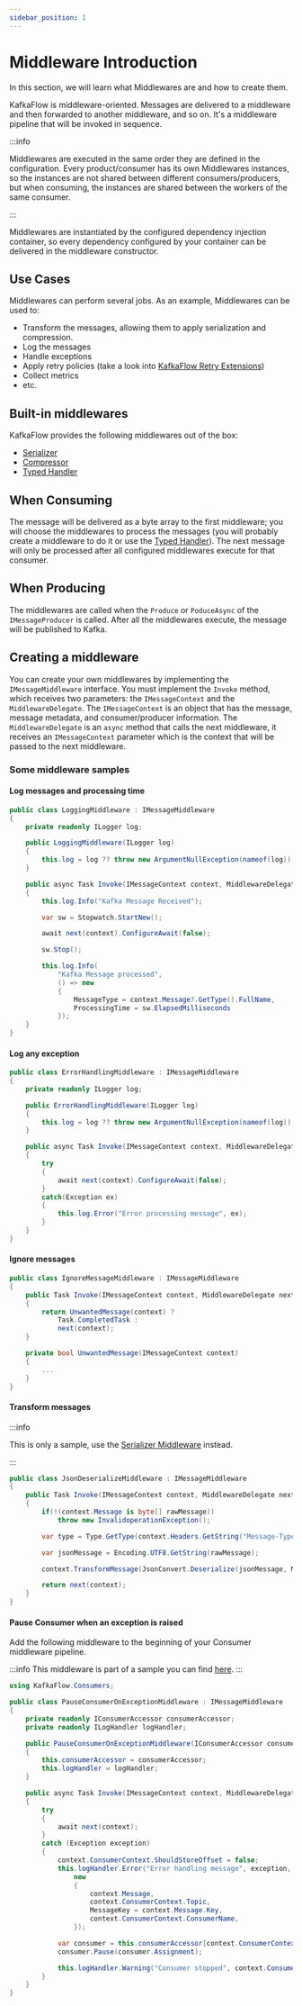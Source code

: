 ```yaml
---
sidebar_position: 1
---
```


# Middleware Introduction

In this section, we will learn what Middlewares are and how to create them.

KafkaFlow is middleware-oriented. Messages are delivered to a middleware and then forwarded to another middleware, and so on. It's a middleware pipeline that will be invoked in sequence.

:::info

Middlewares are executed in the same order they are defined in the configuration. 
Every product/consumer has its own Middlewares instances, so the instances are not shared between different consumers/producers, but when consuming, the instances are shared between the workers of the same consumer. 

:::

Middlewares are instantiated by the configured dependency injection container, so every dependency configured by your container can be delivered in the middleware constructor.

## Use Cases

Middlewares can perform several jobs. As an example, Middlewares can be used to:

-   Transform the messages, allowing them to apply serialization and compression. 
-   Log the messages
-   Handle exceptions
-   Apply retry policies (take a look into [KafkaFlow Retry Extensions](https://github.com/Farfetch/kafkaflow-retry-extensions))
-   Collect metrics
-   etc. 

## Built-in middlewares

KafkaFlow provides the following middlewares out of the box:

-   [Serializer](serializer-middleware)
-   [Compressor](compressor-middleware)
-   [Typed Handler](typed-handler-middleware)

## When Consuming​

The message will be delivered as a byte array to the first middleware; you will choose the middlewares to process the messages (you will probably create a middleware to do it or use the [Typed Handler](typed-handler-middleware)). The next message will only be processed after all configured middlewares execute for that consumer.

## When Producing

The middlewares are called when the `Produce` or `PoduceAsync` of the `IMessageProducer` is called. After all the middlewares execute, the message will be published to Kafka.

## Creating a middleware

You can create your own middlewares by implementing the `IMessageMiddleware` interface. You must implement the `Invoke` method, which receives two parameters: the `IMessageContext` and the `MiddlewareDelegate`. The `IMessageContext` is an object that has the message, message metadata, and consumer/producer information. The `MiddlewareDelegate` is an `async` method that calls the next middleware, it receives an `IMessageContext` parameter which is the context that will be passed to the next middleware.

### Some middleware samples

#### Log messages and processing time

```csharp
public class LoggingMiddleware : IMessageMiddleware
{
    private readonly ILogger log;

    public LoggingMiddleware(ILogger log)
    {
        this.log = log ?? throw new ArgumentNullException(nameof(log));
    }

    public async Task Invoke(IMessageContext context, MiddlewareDelegate next)
    {
        this.log.Info("Kafka Message Received");

        var sw = Stopwatch.StartNew();

        await next(context).ConfigureAwait(false);

        sw.Stop();

        this.log.Info(
            "Kafka Message processed",
            () => new
            {
                MessageType = context.Message?.GetType().FullName,
                ProcessingTime = sw.ElapsedMilliseconds
            });
    }
}
```

#### Log any exception

```csharp
public class ErrorHandlingMiddleware : IMessageMiddleware
{
    private readonly ILogger log;

    public ErrorHandlingMiddleware(ILogger log)
    {
        this.log = log ?? throw new ArgumentNullException(nameof(log));
    }

    public async Task Invoke(IMessageContext context, MiddlewareDelegate next)
    {
        try
        {
            await next(context).ConfigureAwait(false);
        }
        catch(Exception ex)
        {
            this.log.Error("Error processing message", ex);
        }
    }
}
```

#### Ignore messages

```csharp
public class IgnoreMessageMiddleware : IMessageMiddleware
{
    public Task Invoke(IMessageContext context, MiddlewareDelegate next)
    {
        return UnwantedMessage(context) ?
            Task.CompletedTask :
            next(context);
    }

    private bool UnwantedMessage(IMessageContext context)
    {
        ...
    }
}
```

#### Transform messages

:::info

This is only a sample, use the [Serializer Middleware](serializer-middleware) instead.

:::

```csharp
public class JsonDeserializeMiddleware : IMessageMiddleware
{
    public Task Invoke(IMessageContext context, MiddlewareDelegate next)
    {
        if(!(context.Message is byte[] rawMessage))
            throw new InvalidoperationException();

        var type = Type.GetType(context.Headers.GetString("Message-Type"));

        var jsonMessage = Encoding.UTF8.GetString(rawMessage);

        context.TransformMessage(JsonConvert.Deserialize(jsonMessage, MessageType));

        return next(context);
    }
}
```

#### Pause Consumer when an exception is raised

Add the following middleware to the beginning of your Consumer middleware pipeline.

:::info
This middleware is part of a sample you can find [here](https://github.com/Farfetch/kafkaflow/tree/master/samples/KafkaFlow.Sample.PauseConsumerOnError).
:::

```csharp
using KafkaFlow.Consumers;

public class PauseConsumerOnExceptionMiddleware : IMessageMiddleware
{
    private readonly IConsumerAccessor consumerAccessor;
    private readonly ILogHandler logHandler;

    public PauseConsumerOnExceptionMiddleware(IConsumerAccessor consumerAccessor, ILogHandler logHandler)
    {
        this.consumerAccessor = consumerAccessor;
        this.logHandler = logHandler;
    }

    public async Task Invoke(IMessageContext context, MiddlewareDelegate next)
    {
        try
        {
            await next(context);
        }
        catch (Exception exception)
        {
            context.ConsumerContext.ShouldStoreOffset = false;
            this.logHandler.Error("Error handling message", exception,
                new
                {
                    context.Message,
                    context.ConsumerContext.Topic,
                    MessageKey = context.Message.Key,
                    context.ConsumerContext.ConsumerName,
                });

            var consumer = this.consumerAccessor[context.ConsumerContext.ConsumerName];
            consumer.Pause(consumer.Assignment);

            this.logHandler.Warning("Consumer stopped", context.ConsumerContext.ConsumerName);
        }
    }
}
```
